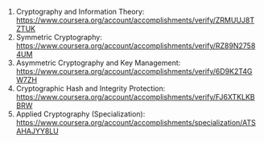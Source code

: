 1. Cryptography and Information Theory: https://www.coursera.org/account/accomplishments/verify/ZRMUUJ8TZTUK
2. Symmetric Cryptography: https://www.coursera.org/account/accomplishments/verify/RZ89N27584UM
3. Asymmetric Cryptography and Key Management: https://www.coursera.org/account/accomplishments/verify/6D9K2T4GW7ZH
4. Cryptographic Hash and Integrity Protection: https://www.coursera.org/account/accomplishments/verify/FJ6XTKLKBBRW
5. Applied Cryptography (Specialization): https://www.coursera.org/account/accomplishments/specialization/ATSAHAJYY8LU
